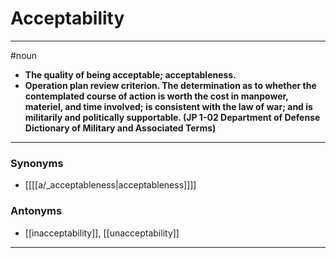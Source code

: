 # Acceptability
---
#noun
- **The quality of being acceptable; acceptableness.**
- **Operation plan review criterion. The determination as to whether the contemplated course of action is worth the cost in manpower, materiel, and time involved; is consistent with the law of war; and is militarily and politically supportable. (JP 1-02 Department of Defense Dictionary of Military and Associated Terms)**
---
### Synonyms
- [[[[a/_acceptableness|acceptableness]]]]
### Antonyms
- [[inacceptability]], [[unacceptability]]
---
